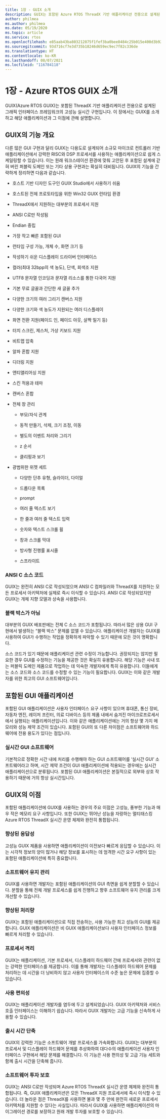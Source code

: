 ```yaml
---
title: 1장 - GUIX 소개
description: GUIX는 포함된 Azure RTOS ThreadX 기반 애플리케이션 전용으로 설계된 (GUI)의 고성능 실시간 구현입니다.
author: philmea
ms.author: philmea
ms.date: 05/19/2020
ms.topic: article
ms.service: rtos
ms.openlocfilehash: e85aab43ba803212875f1fef3ba0bee8484c25b015e400d3b927d492177202b8
ms.sourcegitcommit: 93d716cf7e3d735b18246d659ec9ec7f82c336de
ms.translationtype: HT
ms.contentlocale: ko-KR
ms.lasthandoff: 08/07/2021
ms.locfileid: "116784118"
---
```

# <a name="chapter-1---introduction-to-azure-rtos-guix"></a>1장 - Azure RTOS GUIX 소개

GUIX(Azure RTOS GUIX)는 포함된 ThreadX 기반 애플리케이션 전용으로 설계된 그래픽 인터페이스 프레임워크의 고성능 실시간 구현입니다. 이 장에서는 GUIX를 소개하고 해당 애플리케이션과 그 이점에 관해 설명합니다.

## <a name="guix-feature-overview"></a>GUIX의 기능 개요

다른 많은 GUI 구현과 달리 GUIX는 다용도로 설계되어 소규모 마이크로 컨트롤러 기반 애플리케이션에서 강력한 RISC와 DSP 프로세서를 사용하는 애플리케이션으로 쉽게 스케일링할 수 있습니다. 이는 원래 워크스테이션 환경에 맞춰 고안된 후 포함된 설계에 갇혀 버린 퍼블릭 도메인 또는 기타 상용 구현과는 확실히 대비됩니다. GUIX의 기능을 간략하게 정리하면 다음과 같습니다.

- 호스트 기반 디자인 도구인 GUIX Studio에서 사용하기 쉬움

- 호스트된 전체 프로토타입을 위한 Win32 GUIX 런타임 환경

- ThreadX에서 지원하는 대부분의 프로세서 지원

- ANSI C로만 작성됨

- Endian 중립

- 가장 작고 빠른 포함된 GUI

- 런타임 구성 가능, 개체 수, 화면 크기 등

- 작성하기 쉬운 디스플레이 드라이버 인터페이스

- 컬러(최대 32bpp의 색 농도), 단색, 회색조 지원

- UTF8 문자열 인코딩과 문자열 리소스를 통한 다국어 지원

- 기본 무료 글꼴과 간단한 새 글꼴 추가

- 다양한 크기의 여러 그리기 캔버스 지원

- 다양한 크기와 색 농도가 지원되는 여러 디스플레이

- 화면 전환 지원(페이드 인, 페이드 아웃, 살짝 밀기 등)

- 터치 스크린, 제스처, 가상 키보드 지원

- 비트맵 압축

- 알파 혼합 지원

- 디더링 지원

- 앤티앨리어싱 지원

- 스킨 적용과 테마

- 캔버스 혼합

- 전체 창 관리

  - 부모/자식 관계

  - 동적 만들기, 삭제, 크기 조정, 이동
  - 별도의 이벤트 처리와 그리기 
  - z 순서
  - 클리핑과 보기

- 광범위한 위젯 세트

  - 다양한 단추 유형, 슬라이더, 다이얼

  - 드롭다운 목록
  
  - prompt

  - 여러 줄 텍스트 보기
  
  - 한 줄과 여러 줄 텍스트 입력
  
  - 숫자와 텍스트 스크롤 휠
  
  - 창과 스크롤 막대
  
  - 방사형 진행률 표시줄
  
  - 스프라이트

### <a name="ansi-c-source-code"></a>ANSI C 소스 코드

GUIX는 완전히 ANSI C로 작성되었으며 ANSI C 컴파일러와 ThreadX를 지원하는 모든 프로세서 아키텍처에 실제로 즉시 이식할 수 있습니다. ANSI C로 작성되었지만 GUIX는 개체 지향 모델과 상속을 사용합니다.

### <a name="not-a-black-box"></a>블랙 박스가 아님

대부분의 GUIX 배포판에는 전체 C 소스 코드가 포함됩니다. 따라서 많은 상용 GUI 구현에서 발생하는 “블랙 박스” 문제를 없앨 수 있습니다. 애플리케이션 개발자는 GUIX를 사용하여 GUI가 수행하는 작업을 정확하게 파악할 수 있기 때문에 모든 것이 명확합니다.

소스 코드가 있기 때문에 애플리케이션 관련 수정이 가능합니다. 권장되지는 않지만 필요한 경우 GUI를 수정하는 기능을 제공한 것은 확실히 유용합니다. 해당 기능은 사내 또는 퍼블릭 도메인 제품으로 작업하는 데 익숙한 개발자에게 특히 유용합니다. 이들에게는 소스 코드와 소스 코드를 수정할 수 있는 기능이 필요합니다. GUIX는 이와 같은 개발자를 위한 최고의 GUI 소프트웨어입니다.

## <a name="embedded-gui-applications"></a>포함된 GUI 애플리케이션

포함된 GUI 애플리케이션은 사용자 인터페이스 요구 사항이 있으며 휴대폰, 통신 장비, 자동차 엔진, 레이저 프린터, 의료 디바이스 등의 제품 내에서 숨겨진 마이크로프로세서에서 실행되는 애플리케이션입니다. 이와 같은 애플리케이션에는 거의 항상 몇 가지 메모리와 성능 제약 조건이 있습니다. 포함된 GUI의 또 다른 차이점은 소프트웨어와 하드웨어에 전용 용도가 있다는 점입니다.

### <a name="real-time-gui-software"></a>실시간 GUI 소프트웨어

기본적으로 정확한 시간 내에 처리를 수행해야 하는 GUI 소프트웨어를 ‘실시간 GUI’ 소프트웨어라고 하며, 시간 제약 조건이 GUI 애플리케이션에 적용되는 경우에는 실시간 애플리케이션으로 분류됩니다. 포함된 GUI 애플리케이션은 본질적으로 외부와 상호 작용하기 때문에 거의 항상 실시간입니다.

## <a name="guix-benefits"></a>GUIX의 이점

포함된 애플리케이션에 GUIX를 사용하는 경우의 주요 이점은 고성능, 풍부한 기능과 매우 작은 메모리 요구 사항입니다. 또한 GUIX는 뛰어난 성능을 자랑하는 멀티태스킹 Azure RTOS ThreadX 실시간 운영 체제와 완전히 통합됩니다.

### <a name="improved-responsiveness"></a>향상된 응답성

고성능 GUIX 제품을 사용하면 애플리케이션이 이전보다 빠르게 응답할 수 있습니다. 이는 시각적 정보의 양이 많거나 해당 정보를 표시하는 데 엄격한 시간 요구 사항이 있는 포함된 애플리케이션에 특히 중요합니다.

### <a name="software-maintenance"></a>소프트웨어 유지 관리

GUIX를 사용하면 개발자는 포함된 애플리케이션의 GUI 측면을 쉽게 분할할 수 있습니다. 분할을 통해 전체 개발 프로세스를 쉽게 진행하고 향후 소프트웨어 유지 관리를 크게 개선할 수 있습니다.

### <a name="increased-throughput"></a>향상된 처리량

GUIX는 포함된 애플리케이션으로 직접 전송하는, 사용 가능한 최고 성능의 GUI를 제공합니다. GUIX 애플리케이션은 비 GUIX 애플리케이션보다 사용자 인터페이스 정보를 빠르게 처리할 수 있습니다.

### <a name="processor-isolation"></a>프로세서 격리

GUIX는 애플리케이션, 기본 프로세서, 디스플레이 하드웨어 간에 프로세서와 관련이 없는 강력한 인터페이스를 제공합니다. 이를 통해 개발자는 디스플레이 하드웨어 문제를 처리하는 데 시간을 더 낭비하지 않고 사용자 인터페이스의 수준 높은 문제에 집중할 수 있습니다.

### <a name="ease-of-use"></a>사용 편의성

GUIX는 애플리케이션 개발자를 염두에 두고 설계되었습니다. GUIX 아키텍처와 서비스 호출 인터페이스는 이해하기 쉽습니다. 따라서 GUIX 개발자는 고급 기능을 신속하게 사용할 수 있습니다.

### <a name="improve-time-to-market"></a>출시 시간 단축

GUIX의 강력한 기능은 소프트웨어 개발 프로세스를 가속화합니다. GUIX는 대부분의 프로세서 및 디스플레이 하드웨어 문제를 추상화하여 대다수의 애플리케이션 사용자 인터페이스 구현에서 해당 문제를 해결합니다. 이 기능은 사용 편의성 및 고급 기능 세트와 함께 출시 시간을 단축해 줍니다.

### <a name="protecting-the-software-investment"></a>소프트웨어 투자 보호

GUIX는 ANSI C로만 작성되며 Azure RTOS ThreadX 실시간 운영 체제와 완전히 통합됩니다. 즉, GUIX 애플리케이션은 모든 ThreadX 지원 프로세서에 즉시 이식할 수 있습니다. 더 놀라운 점은 ThreadX를 사용하면 불과 몇 주 만에 완전히 새로운 프로세서 아키텍처를 지원할 수 있다는 사실입니다. 따라서 GUIX를 사용하면 애플리케이션의 마이그레이션 경로를 보장하고 원래 개발 투자를 보호할 수 있습니다.
